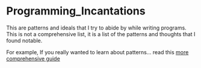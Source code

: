 # Programming_Incantations

This are patterns and ideals that I try to abide by while writing programs. This is not a comprehensive list, it is a list of the patterns and thoughts that I found notable.  


For example, If you really wanted to learn about patterns... read this [more comprehensive guide](https://github.com/rust-unofficial/patterns)